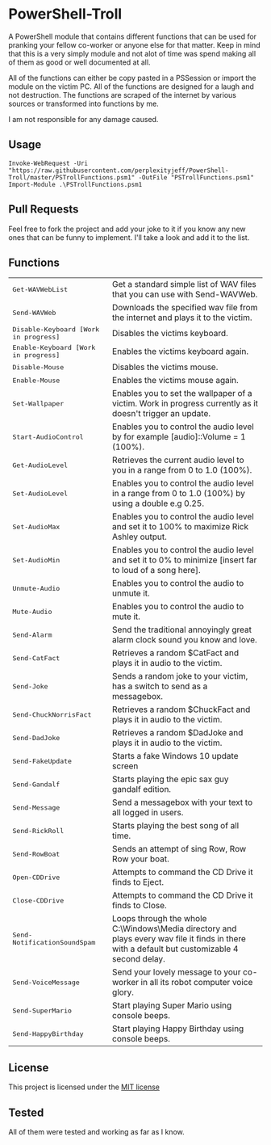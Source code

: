 # PowerShell-Troll
A PowerShell module that contains different functions that can be used for pranking your fellow co-worker or anyone else for that matter. Keep in mind that this is a very simply module and not alot of time was spend making all of them as good or well documented at all.

All of the functions can either be copy pasted in a PSSession or import the module on the victim PC. All of the functions are designed for a laugh and not destruction. The functions are scraped of the internet by various sources or transformed into functions by me.

I am not responsible for any damage caused. 

## Usage

```
Invoke-WebRequest -Uri "https://raw.githubusercontent.com/perplexityjeff/PowerShell-Troll/master/PSTrollFunctions.psm1" -OutFile "PSTrollFunctions.psm1"
Import-Module .\PSTrollFunctions.psm1
```
## Pull Requests
Feel free to fork the project and add your joke to it if you know any new ones that can be funny to implement. I'll take a look and add it to the list.

## Functions

<table>
  <tr>
    <td><tt>Get-WAVWebList</tt></td>
	<td>Get a standard simple list of WAV files that you can use with Send-WAVWeb.</td>
  </tr>
  <tr>
    <td><tt>Send-WAVWeb</tt></td>
	<td>Downloads the specified wav file from the internet and plays it to the victim.</td>
  </tr>
  <tr>
    <td><tt>Disable-Keyboard [Work in progress]</tt></td>
	<td>Disables the victims keyboard.</td>
  </tr>
  <tr>
    <td><tt>Enable-Keyboard [Work in progress]</tt></td>
	<td>Enables the victims keyboard again.</td>
  </tr>
  <tr>
    <td><tt>Disable-Mouse</tt></td>
	<td>Disables the victims mouse.</td>
  </tr>
  <tr>
    <td><tt>Enable-Mouse</tt></td>
	<td>Enables the victims mouse again.</td>
  </tr>
  <tr>
    <td><tt>Set-Wallpaper</tt></td>
	<td>Enables you to set the wallpaper of a victim. Work in progress currently as it doesn't trigger an update.</td>
  </tr>
  <tr>
    <td><tt>Start-AudioControl</tt></td>
	<td>Enables you to control the audio level by for example [audio]::Volume = 1 (100%).</td>
  </tr>
  <tr>
    <td><tt>Get-AudioLevel</tt></td>
	<td>Retrieves the current audio level to you in a range from 0 to 1.0 (100%).</td>
  </tr>
  <tr>
    <td><tt>Set-AudioLevel</tt></td>
	<td>Enables you to control the audio level in a range from 0 to 1.0 (100%) by using a double e.g 0.25.</td>
  </tr>
  <tr>
    <td><tt>Set-AudioMax</tt></td>
	<td>Enables you to control the audio level and set it to 100% to maximize Rick Ashley output.</td>
  </tr>
  <tr>
    <td><tt>Set-AudioMin</tt></td>
	<td>Enables you to control the audio level and set it to 0% to minimize [insert far to loud of a song here].</td>
  </tr>
	<tr>
    <td><tt>Unmute-Audio</tt></td>
	<td>Enables you to control the audio to unmute it.</td>
  </tr>
  <tr>
    <td><tt>Mute-Audio</tt></td>
	<td>Enables you to control the audio to mute it.</td>
  </tr>
  <tr>
    <td><tt>Send-Alarm</tt></td>
	<td>Send the traditional annoyingly great alarm clock sound you know and love.</td>
  </tr>
    <td><tt>Send-CatFact</tt></td>
	<td>Retrieves a random $CatFact and plays it in audio to the victim.</td>
  </tr>
  </tr>
    <td><tt>Send-Joke</tt></td>
	<td>Sends a random joke to your victim, has a switch to send as a messagebox.</td>
  </tr>
  </tr>
    <td><tt>Send-ChuckNorrisFact</tt></td>
	<td>Retrieves a random $ChuckFact and plays it in audio to the victim.</td>
  </tr>
  </tr>
    <td><tt>Send-DadJoke</tt></td>
	<td>Retrieves a random $DadJoke and plays it in audio to the victim.</td>
  </tr>
  <tr>
    <td><tt>Send-FakeUpdate</tt></td>
        <td>Starts a fake Windows 10 update screen</td>
  </tr>
  <tr>
    <td><tt>Send-Gandalf</tt></td>
        <td>Starts playing the epic sax guy gandalf edition.</td>
  </tr>
  <tr>
    <td><tt>Send-Message</tt></td>
        <td>Send a messagebox with your text to all logged in users.</td>
  </tr>
  <tr>
    <td><tt>Send-RickRoll</tt></td>
	<td>Starts playing the best song of all time.</td>
  </tr>
  <tr>
    <td><tt>Send-RowBoat</tt></td>
	<td>Sends an attempt of sing Row, Row Row your boat.</td>
  </tr>
  <tr>
    <td><tt>Open-CDDrive</tt></td>
	<td>Attempts to command the CD Drive it finds to Eject.</td>
  </tr>
  <tr>
    <td><tt>Close-CDDrive</tt></td>
	<td>Attempts to command the CD Drive it finds to Close.</td>
  </tr>
  <tr>
    <td><tt>Send-NotificationSoundSpam</tt></td>
	<td>Loops through the whole C:\Windows\Media directory and plays every wav file it finds in there with a default but customizable 4 second delay.</td>
  </tr>
  <tr>
    <td><tt>Send-VoiceMessage</tt></td>
	<td>Send your lovely message to your co-worker in all its robot computer voice glory.</td>
  </tr>
  <tr>
    <td><tt>Send-SuperMario</tt></td>
	<td>Start playing Super Mario using console beeps.</td>
  </tr>
   <tr>
    <td><tt>Send-HappyBirthday</tt></td>
	<td>Start playing Happy Birthday using console beeps.</td>
  </tr>
</table>

## License

This project is licensed under the [MIT license](LICENSE)
 
## Tested
 
All of them were tested and working as far as I know.
 
